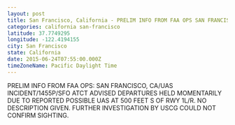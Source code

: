 ```yaml
---
layout: post
title: San Francisco, California - PRELIM INFO FROM FAA OPS SAN FRANCISCO CA UAS INCIDENT 1455P SFO ATCT ADVISED DEPARTURES
categories: california san-francisco
latitude: 37.7749295
longitude: -122.4194155
city: San Francisco
state: California
date: 2015-06-24T07:55:00.000Z
timeZoneName: Pacific Daylight Time
---
```


PRELIM INFO FROM FAA OPS: SAN FRANCISCO, CA/UAS INCIDENT/1455P/SFO ATCT ADVISED DEPARTURES HELD MOMENTARILY DUE TO REPORTED POSSIBLE UAS AT 500 FEET S OF RWY 1L/R. NO DESCRIPTION GIVEN. FURTHER INVESTIGATION BY USCG COULD NOT CONFIRM SIGHTING. 